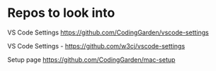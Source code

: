 # Repos to look into

VS Code Settings https://github.com/CodingGarden/vscode-settings

VS Code Settings - https://github.com/w3cj/vscode-settings

Setup page https://github.com/CodingGarden/mac-setup